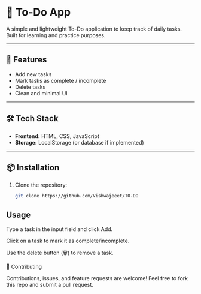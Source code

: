 # 📝 To-Do App

A simple and lightweight To-Do application to keep track of daily tasks.  
Built for learning and practice purposes.

---

## 🚀 Features
- Add new tasks  
- Mark tasks as complete / incomplete  
- Delete tasks  
- Clean and minimal UI  

---

## 🛠️ Tech Stack
- **Frontend:** HTML, CSS, JavaScript  
- **Storage:** LocalStorage (or database if implemented)  

---

## 📦 Installation

1. Clone the repository:
   ```bash
   git clone https://github.com/Vishwajeeet/TO-DO

## Usage

Type a task in the input field and click Add.

Click on a task to mark it as complete/incomplete.

Use the delete button (🗑️) to remove a task.



🤝 Contributing

Contributions, issues, and feature requests are welcome!
Feel free to fork this repo and submit a pull request.
